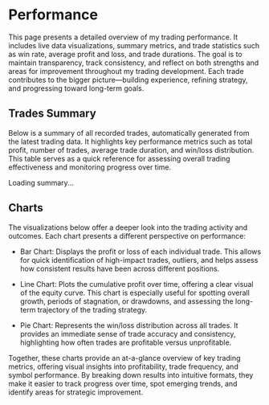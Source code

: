 # Performance
This page presents a detailed overview of my trading performance. It includes live data visualizations, summary metrics, and trade statistics such as win rate, average profit and loss, and trade durations. The goal is to maintain transparency, track consistency, and reflect on both strengths and areas for improvement throughout my trading development. Each trade contributes to the bigger picture—building experience, refining strategy, and progressing toward long-term goals.

## Trades Summary
Below is a summary of all recorded trades, automatically generated from the latest trading data. It highlights key performance metrics such as total profit, number of trades, average trade duration, and win/loss distribution. This table serves as a quick reference for assessing overall trading effectiveness and monitoring progress over time.


<div id="summary-table">Loading summary...</div>

<script type="module">
  async function fetchAndParseCSV(url) {
    const res = await fetch(url);
    const text = await res.text();
    const lines = text.trim().split('\n');
    const headers = lines[0].split(';').map(h => h.replace(/"/g, ''));
    const data = lines.slice(1).map(line => {
      const values = line.split(';').map(v => v.replace(/"/g, ''));
      const obj = {};
      headers.forEach((h, i) => {
        obj[h] = values[i];
      });
      return obj;
    });
    return data;
  }

  function secondsToHMS(seconds) {
    const h = Math.floor(seconds / 3600);
    const m = Math.floor((seconds % 3600) / 60);
    const s = seconds % 60;
    return `${h}h ${m}m ${s}s`;
  }

  function renderSummaryTable(data) {
    let totalTrades = 0;
    let totalVolume = 0;
    let totalProfit = 0;
    let totalPips = 0;
    let totalDuration = 0;
    let winningTrades = 0;
    let losingTrades = 0;
    let maxProfit = -Infinity;
    let maxLoss = Infinity;

    data.forEach(row => {
      totalTrades++;
      const volume = parseFloat(row.Volume) || 0;
      const profit = parseFloat(row.Profit) || 0;
      const pips = parseFloat(row.Pips) || 0;
      const duration = parseInt(row['Trade duration in seconds']) || 0;

      totalVolume += volume;
      totalProfit += profit;
      totalPips += pips;
      totalDuration += duration;

      if (profit > 0) winningTrades++;
      else losingTrades++;

      if (profit > maxProfit) maxProfit = profit;
      if (profit < maxLoss) maxLoss = profit;
    });

    const avgProfit = totalProfit / totalTrades || 0;
    const avgDuration = totalDuration / totalTrades || 0;
    const winRatePercent = ((winningTrades / totalTrades) * 100).toFixed(1);

    return `
      <table>
        <thead>
          <tr><th>Metric</th><th>Value</th></tr>
        </thead>
        <tbody>
          <tr><td>Total Trades</td><td>${totalTrades}</td></tr>
          <tr><td>Total Volume</td><td>${totalVolume.toFixed(2)}</td></tr>
          <tr><td>Total Profit</td><td>€${totalProfit.toFixed(2)}</td></tr>
          <tr><td>Average Profit / Trade</td><td>€${avgProfit.toFixed(2)}</td></tr>
          <tr><td>Total Pips</td><td>${totalPips.toFixed(2)}</td></tr>
          <tr><td>Average Trade Duration</td><td>${secondsToHMS(Math.round(avgDuration))}</td></tr>
          <tr><td>Winning Trades</td><td>${winningTrades}</td></tr>
          <tr><td>Losing Trades</td><td>${losingTrades}</td></tr>
          <tr><td>Max Profit</td><td>€${maxProfit.toFixed(2)}</td></tr>
          <tr><td>Max Loss</td><td>€${maxLoss.toFixed(2)}</td></tr>
          <tr><td>Win Rate</td><td>${winningTrades}/${totalTrades} (${winRatePercent}%)</td></tr>
        </tbody>
      </table>
    `;
  }

(async () => {
  if (typeof window !== 'undefined') {
    const data = await fetchAndParseCSV('/hkh-trading/data/latest.csv'); // adjust path
    const tableHTML = renderSummaryTable(data);
    document.getElementById('summary-table').innerHTML = tableHTML;
  }
})();

</script>

<style>
  table {
    border-collapse: collapse;
    width: 100%;
    max-width: 600px;
    margin: 1rem 0;
  }
  th, td {
    border: 1px solid #ccc;
    padding: 0.5rem 1rem;
    text-align: left;
  }
  th {
    background-color: #eee;
  }
</style>


## Charts
The visualizations below offer a deeper look into the trading activity and outcomes. Each chart presents a different perspective on performance:

- Bar Chart: Displays the profit or loss of each individual trade. This allows for quick identification of high-impact trades, outliers, and helps assess how consistent results have been across different positions.
<BarChart />

- Line Chart: Plots the cumulative profit over time, offering a clear visual of the equity curve. This chart is especially useful for spotting overall growth, periods of stagnation, or drawdowns, and assessing the long-term trajectory of the trading strategy.
<LineChart />

- Pie Chart: Represents the win/loss distribution across all trades. It provides an immediate sense of trade accuracy and consistency, highlighting how often trades are profitable versus unprofitable.
<PieChart />

Together, these charts provide an at-a-glance overview of key trading metrics, offering visual insights into profitability, trade frequency, and symbol performance. By breaking down results into intuitive formats, they make it easier to track progress over time, spot emerging trends, and identify areas for strategic improvement.


